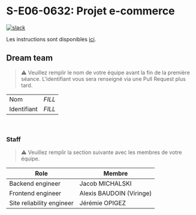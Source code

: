 # S-E06-0632: Projet e-commerce

[![slack](https://img.shields.io/badge/slack-join-yellow.svg?logo=slack)](https://join.slack.com/t/cerim1ecommer-qy81374/shared_invite/zt-1hgh8de7q-v1Mb4g6rwPH6yNzmU7bKNA)

Les instructions sont disponibles [ici](https://github.com/Faylixe/ceri-m1-ecommerce-2022/tree/main/docs).

## Dream team

> :warning: Veuillez remplir le nom de votre équipe avant la fin de
> la première séance. L'identifiant vous sera renseigné via une
> Pull Request plus tard.

|             |        |
| ----------- | ------ |
| Nom         | _FILL_ |
| Identifiant | _FILL_ |

<br>

### Staff

> :warning: Veuillez remplir la section suivante avec les membres de
> votre équipe.

| Role                      | Membre |
| ------------------------- | ------ |
| Backend engineer          | Jacob MICHALSKI |
| Frontend engineer         | Alexis BAUDOIN (Viringe) |
| Site reliability engineer | Jérémie OPIGEZ |
